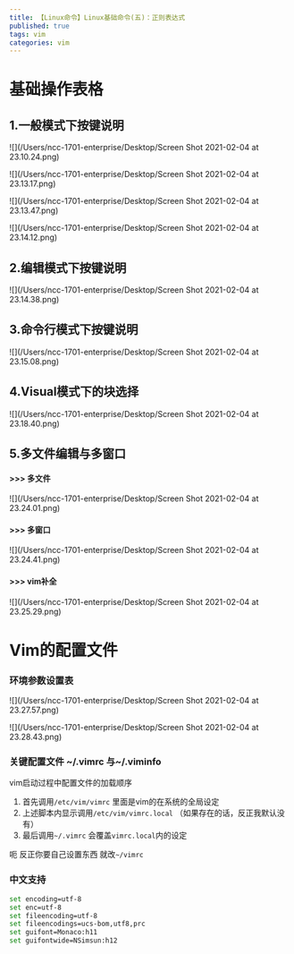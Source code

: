 ```yaml
---
title: 【Linux命令】Linux基础命令(五)：正则表达式
published: true
tags: vim
categories: vim
---
```




# 基础操作表格

## 1.一般模式下按键说明

![](/Users/ncc-1701-enterprise/Desktop/Screen Shot 2021-02-04 at 23.10.24.png)


![](/Users/ncc-1701-enterprise/Desktop/Screen Shot 2021-02-04 at 23.13.17.png)


![](/Users/ncc-1701-enterprise/Desktop/Screen Shot 2021-02-04 at 23.13.47.png)


![](/Users/ncc-1701-enterprise/Desktop/Screen Shot 2021-02-04 at 23.14.12.png)

## 2.编辑模式下按键说明

![](/Users/ncc-1701-enterprise/Desktop/Screen Shot 2021-02-04 at 23.14.38.png)

## 3.命令行模式下按键说明
![](/Users/ncc-1701-enterprise/Desktop/Screen Shot 2021-02-04 at 23.15.08.png)

## 4.Visual模式下的块选择

![](/Users/ncc-1701-enterprise/Desktop/Screen Shot 2021-02-04 at 23.18.40.png)

## 5.多文件编辑与多窗口
#### >>> 多文件
![](/Users/ncc-1701-enterprise/Desktop/Screen Shot 2021-02-04 at 23.24.01.png)
#### >>> 多窗口
![](/Users/ncc-1701-enterprise/Desktop/Screen Shot 2021-02-04 at 23.24.41.png)
#### >>> vim补全
![](/Users/ncc-1701-enterprise/Desktop/Screen Shot 2021-02-04 at 23.25.29.png)


# Vim的配置文件

### 环境参数设置表

![](/Users/ncc-1701-enterprise/Desktop/Screen Shot 2021-02-04 at 23.27.57.png)

![](/Users/ncc-1701-enterprise/Desktop/Screen Shot 2021-02-04 at 23.28.43.png)



### 关键配置文件 ~/.vimrc 与~/.viminfo

vim启动过程中配置文件的加载顺序

1. 首先调用`/etc/vim/vimrc`  里面是vim的在系统的全局设定
2. 上述脚本内显示调用`/etc/vim/vimrc.local` （如果存在的话，反正我默认没有）
3. 最后调用`~/.vimrc` 会覆盖`vimrc.local`内的设定

呃 反正你要自己设置东西 就改`~/vimrc`

### 中文支持
```bash
set encoding=utf-8
set enc=utf-8
set fileencoding=utf-8
set fileencodings=ucs-bom,utf8,prc
set guifont=Monaco:h11
set guifontwide=NSimsun:h12
```
